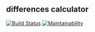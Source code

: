 ## differences calculator
[![Build Status](https://travis-ci.org/paul-reed-smith/backend-project-lvl2.svg?branch=master)](https://travis-ci.org/paul-reed-smith/backend-project-lvl2)
[![Maintainability](https://api.codeclimate.com/v1/badges/5be4a664edc06ca02a0d/maintainability)](https://codeclimate.com/github/paul-reed-smith/backend-project-lvl2/maintainability)

